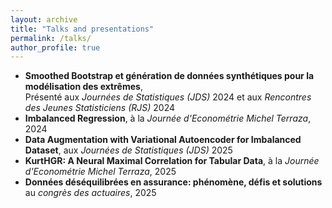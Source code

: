 ```yaml
---
layout: archive
title: "Talks and presentations"
permalink: /talks/
author_profile: true
---
```


- **Smoothed Bootstrap et génération de données synthétiques pour la modélisation des extrêmes**,  
   Présenté aux *Journées de Statistiques (JDS)* 2024 et aux *Rencontres des Jeunes Statisticiens (RJS)* 2024
- **Imbalanced Regression**, à la *Journée d'Econométrie Michel Terraza*, 2024
- **Data Augmentation with Variational Autoencoder for Imbalanced Dataset**,  aux *Journées de Statistiques (JDS)* 2025
- **KurtHGR: A Neural Maximal Correlation for Tabular Data**, à la *Journée d'Econométrie Michel Terraza*, 2025
- **Données déséquilibrées en assurance: phénomène, défis et solutions** au *congrès des actuaires*, 2025
